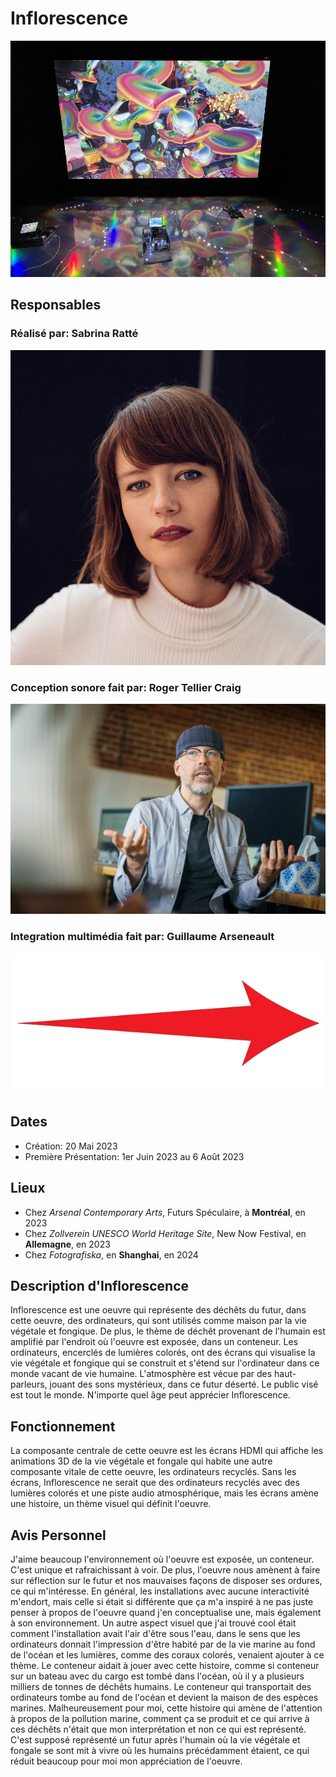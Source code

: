 # Inflorescence
![Image Inflorescence](./assets/inflorescence.jpg)

## Responsables
### Réalisé par: Sabrina Ratté
![Image de Sabrina Ratté](./assets/sabrinaRatte.jpg)

### Conception sonore fait par: Roger Tellier Craig
![Image de Roger Craig](./assets/rogerCraig.jpg)

### Integration multimédia fait par: Guillaume Arseneault
![Image de Guillaume Arseneault](./assets/guillaume.png)

## Dates
- Création: 20 Mai 2023
- Première Présentation: 1er Juin 2023 au 6 Août 2023

## Lieux
- Chez *Arsenal Contemporary Arts*, Futurs Spéculaire, à **Montréal**, en 2023
- Chez *Zollverein UNESCO World Heritage Site*, New Now Festival, en **Allemagne**, en 2023
- Chez *Fotografiska*, en **Shanghai**, en 2024


## Description d'Inflorescence
Inflorescence est une oeuvre qui représente des déchêts du futur, dans cette oeuvre, des ordinateurs, qui sont utilisés comme maison par la vie végétale et fongique. De plus, le thème de déchêt provenant de l'humain est amplifié par l'endroit où l'oeuvre est exposée, dans un conteneur. Les ordinateurs, encerclés de lumières colorés, ont des écrans qui visualise la vie végétale et fongique qui se construit et s'étend sur l'ordinateur dans ce monde vacant de vie humaine. L'atmosphère est vécue par des haut-parleurs, jouant des sons mystérieux, dans ce futur déserté. Le public visé est tout le monde. N'importe quel âge peut apprécier Inflorescence.

## Fonctionnement 
La composante centrale de cette oeuvre est les écrans HDMI qui affiche les animations 3D de la vie végétale et fongale qui habite une autre composante vitale de cette oeuvre, les ordinateurs recyclés. Sans les écrans, Inflorescence ne serait que des ordinateurs recyclés avec des lumières colorés et une piste audio atmosphérique, mais les écrans amène une histoire, un thème visuel qui définit l'oeuvre.

## Avis Personnel
J'aime beaucoup l'environnement où l'oeuvre est exposée, un conteneur. C'est unique et rafraichissant à voir. De plus, l'oeuvre nous amènent à faire sur réflection sur le futur et nos mauvaises façons de disposer ses ordures, ce qui m'intéresse. En général, les installations avec aucune interactivité m'endort, mais celle si était si différente que ça m'a inspiré à ne pas juste penser à propos de l'oeuvre quand j'en conceptualise une, mais également à son environnement. Un autre aspect visuel que j'ai trouvé cool était comment l'installation avait l'air d'être sous l'eau, dans le sens que les ordinateurs donnait l'impression d'être habité par de la vie marine au fond de l'océan et les lumières, comme des coraux colorés, venaient ajouter à ce thème. Le conteneur aidait à jouer avec cette histoire, comme si conteneur sur un bateau avec du cargo est tombé dans l'océan, où il y a plusieurs milliers de tonnes de déchêts humains. Le conteneur qui transportait des ordinateurs tombe au fond de l'océan et devient la maison de des espèces marines. Malheureusement pour moi, cette histoire qui amène de l'attention à propos de la pollution marine, comment ça se produit et ce qui arrive à ces déchêts n'était que mon interprétation et non ce qui est représenté. C'est supposé représenté un futur après l'humain où la vie végétale et fongale se sont mit à vivre où les humains précédamment étaient, ce qui réduit beaucoup pour moi mon appréciation de l'oeuvre.
